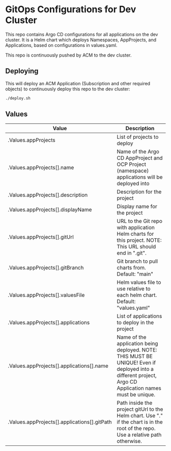 # GitOps Configurations for Dev Cluster

This repo contains Argo CD configurations for all applications on the dev
cluster. It is a Helm chart which deploys Namespaces, AppProjects, and
Applications, based on configurations in values.yaml.

This repo is continuously pushed by ACM to the dev cluster.

## Deploying

This will deploy an ACM Application (Subscription and other required objects)
to continuously deploy this repo to the dev cluster:

```bash
./deploy.sh
```

## Values

| Value                                        | Description |
| -------------------------------------------- | ----------- |
| .Values.appProjects                          | List of projects to deploy |
| .Values.appProjects[].name                   | Name of the Argo CD AppProject and OCP Project (namespace) applications will be deployed into |
| .Values.appProjects[].description            | Description for the project |
| .Values.appProjects[].displayName            | Display name for the project |
| .Values.appProjects[].gitUrl                 | URL to the Git repo with application Helm charts for this project. NOTE: This URL should end in ".git".              |
| .Values.appProjects[].gitBranch              | Git branch to pull charts from. Default: "main"            |
| .Values.appProjects[].valuesFile             | Helm values file to use relative to each helm chart. Default: "values.yaml" |
| .Values.appProjects[].applications           | List of applications to deploy in the project |
| .Values.appProjects[].applications[].name    | Name of the application being deployed. NOTE: THIS MUST BE UNIQUE! Even if deployed into a different project, Argo CD Application names must be unique. |
| .Values.appProjects[].applications[].gitPath | Path inside the project gitUrl to the Helm chart. Use "." if the chart is in the root of the repo. Use a relative path otherwise. |

